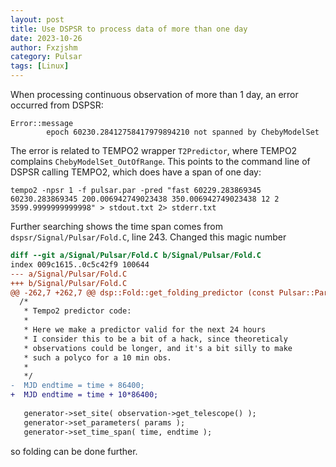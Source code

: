 ```yaml
---
layout: post
title: Use DSPSR to process data of more than one day
date: 2023-10-26
author: Fxzjshm
category: Pulsar
tags: [Linux]
---
```


When processing continuous observation of more than 1 day,
an error occurred from DSPSR:
```
Error::message
        epoch 60230.28412758417979894210 not spanned by ChebyModelSet
```

The error is related to TEMPO2 wrapper `T2Predictor`, where TEMPO2 complains `ChebyModelSet_OutOfRange`.
This points to the command line of DSPSR calling TEMPO2, which does have a span of one day:
```
tempo2 -npsr 1 -f pulsar.par -pred "fast 60229.283869345 60230.283869345 200.006942749023438 350.006942749023438 12 2 3599.9999999999998" > stdout.txt 2> stderr.txt
```

Further searching shows the time span comes from `dspsr/Signal/Pulsar/Fold.C`, line 243.
Changed this magic number
```diff
diff --git a/Signal/Pulsar/Fold.C b/Signal/Pulsar/Fold.C
index 009c1615..0c5c42f9 100644
--- a/Signal/Pulsar/Fold.C
+++ b/Signal/Pulsar/Fold.C
@@ -262,7 +262,7 @@ dsp::Fold::get_folding_predictor (const Pulsar::Parameters* params,
  /*
   * Tempo2 predictor code:
   *
   * Here we make a predictor valid for the next 24 hours
   * I consider this to be a bit of a hack, since theoreticaly
   * observations could be longer, and it's a bit silly to make
   * such a polyco for a 10 min obs.
   *
   */
-  MJD endtime = time + 86400;
+  MJD endtime = time + 10*86400;
 
   generator->set_site( observation->get_telescope() );
   generator->set_parameters( params );
   generator->set_time_span( time, endtime );
```
so folding can be done further.

<!-- more -->
